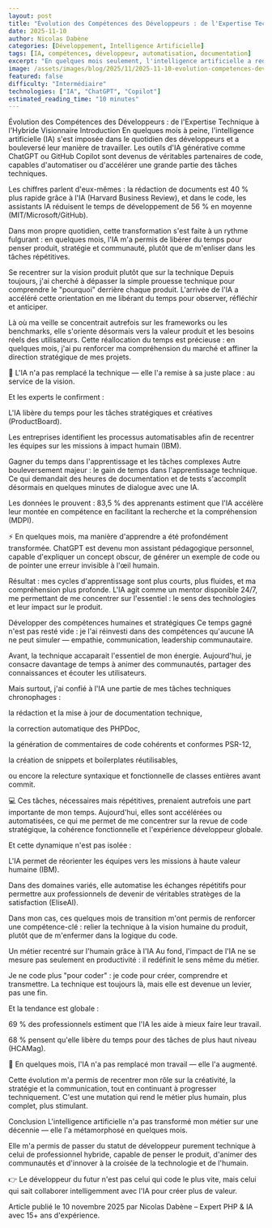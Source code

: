 ```yaml
---
layout: post
title: "Évolution des Compétences des Développeurs : de l'Expertise Technique à l'Hybride Visionnaire"
date: 2025-11-10
author: Nicolas Dabène
categories: [Développement, Intelligence Artificielle]
tags: [IA, compétences, développeur, automatisation, documentation]
excerpt: "En quelques mois seulement, l'intelligence artificielle a redéfini le métier de développeur : moins de technique répétitive, plus de conception, de vision et d'humain. Voici comment cette mutation s'est opérée."
image: /assets/images/blog/2025/11/2025-11-10-evolution-competences-developpeurs.jpg
featured: false
difficulty: "Intermédiaire"
technologies: ["IA", "ChatGPT", "Copilot"]
estimated_reading_time: "10 minutes"
---
```

Évolution des Compétences des Développeurs : de l'Expertise Technique à l'Hybride Visionnaire
Introduction
En quelques mois à peine, l'intelligence artificielle (IA) s'est imposée dans le quotidien des développeurs et a bouleversé leur manière de travailler.
Les outils d'IA générative comme ChatGPT ou GitHub Copilot sont devenus de véritables partenaires de code, capables d'automatiser ou d'accélérer une grande partie des tâches techniques.

Les chiffres parlent d'eux-mêmes : la rédaction de documents est 40 % plus rapide grâce à l'IA (Harvard Business Review), et dans le code, les assistants IA réduisent le temps de développement de 56 % en moyenne (MIT/Microsoft/GitHub).

Dans mon propre quotidien, cette transformation s'est faite à un rythme fulgurant : en quelques mois, l'IA m'a permis de libérer du temps pour penser produit, stratégie et communauté, plutôt que de m'enliser dans les tâches répétitives.

Se recentrer sur la vision produit plutôt que sur la technique
Depuis toujours, j'ai cherché à dépasser la simple prouesse technique pour comprendre le "pourquoi" derrière chaque produit.
L'arrivée de l'IA a accéléré cette orientation en me libérant du temps pour observer, réfléchir et anticiper.

Là où ma veille se concentrait autrefois sur les frameworks ou les benchmarks, elle s'oriente désormais vers la valeur produit et les besoins réels des utilisateurs.
Cette réallocation du temps est précieuse : en quelques mois, j'ai pu renforcer ma compréhension du marché et affiner la direction stratégique de mes projets.

🎯 L'IA n'a pas remplacé la technique — elle l'a remise à sa juste place : au service de la vision.

Et les experts le confirment :

L'IA libère du temps pour les tâches stratégiques et créatives (ProductBoard).

Les entreprises identifient les processus automatisables afin de recentrer les équipes sur les missions à impact humain (IBM).

Gagner du temps dans l'apprentissage et les tâches complexes
Autre bouleversement majeur : le gain de temps dans l'apprentissage technique.
Ce qui demandait des heures de documentation et de tests s'accomplit désormais en quelques minutes de dialogue avec une IA.

Les données le prouvent : 83,5 % des apprenants estiment que l'IA accélère leur montée en compétence en facilitant la recherche et la compréhension (MDPI).

⚡ En quelques mois, ma manière d'apprendre a été profondément transformée.
ChatGPT est devenu mon assistant pédagogique personnel, capable d'expliquer un concept obscur, de générer un exemple de code ou de pointer une erreur invisible à l'œil humain.

Résultat : mes cycles d'apprentissage sont plus courts, plus fluides, et ma compréhension plus profonde.
L'IA agit comme un mentor disponible 24/7, me permettant de me concentrer sur l'essentiel : le sens des technologies et leur impact sur le produit.

Développer des compétences humaines et stratégiques
Ce temps gagné n'est pas resté vide : je l'ai réinvesti dans des compétences qu'aucune IA ne peut simuler — empathie, communication, leadership communautaire.

Avant, la technique accaparait l'essentiel de mon énergie.
Aujourd'hui, je consacre davantage de temps à animer des communautés, partager des connaissances et écouter les utilisateurs.

Mais surtout, j'ai confié à l'IA une partie de mes tâches techniques chronophages :

la rédaction et la mise à jour de documentation technique,

la correction automatique des PHPDoc,

la génération de commentaires de code cohérents et conformes PSR-12,

la création de snippets et boilerplates réutilisables,

ou encore la relecture syntaxique et fonctionnelle de classes entières avant commit.

💻 Ces tâches, nécessaires mais répétitives, prenaient autrefois une part importante de mon temps. Aujourd'hui, elles sont accélérées ou automatisées, ce qui me permet de me concentrer sur la revue de code stratégique, la cohérence fonctionnelle et l'expérience développeur globale.

Et cette dynamique n'est pas isolée :

L'IA permet de réorienter les équipes vers les missions à haute valeur humaine (IBM).

Dans des domaines variés, elle automatise les échanges répétitifs pour permettre aux professionnels de devenir de véritables stratèges de la satisfaction (EliseAI).

Dans mon cas, ces quelques mois de transition m'ont permis de renforcer une compétence-clé : relier la technique à la vision humaine du produit, plutôt que de m'enfermer dans la logique du code.

Un métier recentré sur l'humain grâce à l'IA
Au fond, l'impact de l'IA ne se mesure pas seulement en productivité : il redéfinit le sens même du métier.

Je ne code plus "pour coder" : je code pour créer, comprendre et transmettre.
La technique est toujours là, mais elle est devenue un levier, pas une fin.

Et la tendance est globale :

69 % des professionnels estiment que l'IA les aide à mieux faire leur travail.

68 % pensent qu'elle libère du temps pour des tâches de plus haut niveau (HCAMag).

🧭 En quelques mois, l'IA n'a pas remplacé mon travail — elle l'a augmenté.

Cette évolution m'a permis de recentrer mon rôle sur la créativité, la stratégie et la communication, tout en continuant à progresser techniquement.
C'est une mutation qui rend le métier plus humain, plus complet, plus stimulant.

Conclusion
L'intelligence artificielle n'a pas transformé mon métier sur une décennie — elle l'a métamorphosé en quelques mois.

Elle m'a permis de passer du statut de développeur purement technique à celui de professionnel hybride, capable de penser le produit, d'animer des communautés et d'innover à la croisée de la technologie et de l'humain.

👉 Le développeur du futur n'est pas celui qui code le plus vite, mais celui qui sait collaborer intelligemment avec l'IA pour créer plus de valeur.

Article publié le 10 novembre 2025 par Nicolas Dabène – Expert PHP & IA avec 15+ ans d'expérience.
